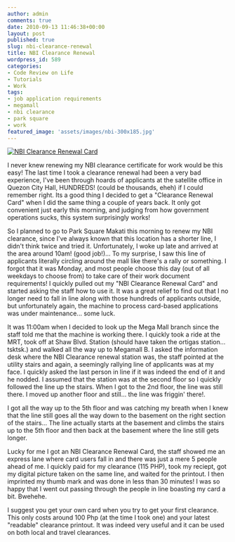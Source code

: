 ```yaml
---
author: admin
comments: true
date: 2010-09-13 11:46:38+00:00
layout: post
published: true
slug: nbi-clearance-renewal
title: NBI Clearance Renewal
wordpress_id: 589
categories:
- Code Review on Life
- Tutorials
- Work
tags:
- job application requirements
- megamall
- nbi clearance
- park square
- work
featured_image: 'assets/images/nbi-300x185.jpg'
---
```


[![NBI Clearance Renewal Card]({{BASE_PATH}}/assets/images/nbi-300x185.jpg)]({{BASE_PATH}}/assets/images/nbi-300x185.jpg)

I never knew renewing my NBI clearance certificate for work would be this easy! The last time I took a clearance renewal had been a very bad experience, I've been through hoards of applicants at the satellite office in Quezon City Hall, HUNDREDS! (could be thousands, eheh) if I could remember right. Its a good thing I decided to get a "Clearance Renewal Card" when I did the same thing a couple of years back. It only got convenient just early this morning, and judging from how government operations sucks, this system surprisingly works!

So I planned to go to Park Square Makati this morning to renew my NBI clearance, since I've always known that this location has a shorter line, I didn't think twice and tried it. Unfortunately, I woke up late and arrived at the area around 10am! (good job!)... To my surprise, I saw this line of applicants literally circling around the mall like there's a rally or something. I forgot that it was Monday, and most people choose this day (out of all weekdays to choose from) to take care of their work document requirements! I quickly pulled out my "NBI Clearance Renewal Card" and started asking the staff how to use it. It was a great relief to find out that I no longer need to fall in line along with those hundreds of applicants outside, but unfortunately again, the machine to process card-based applications was under maintenance... some luck.

It was 11:00am when I decided to look up the Mega Mall branch since the staff told me that the machine is working there. I quickly took a ride at the MRT, took off at Shaw Blvd. Station (should have taken the ortigas station... tsktsk.) and walked all the way up to Megamall B. I asked the information desk where the NBI Clearance renewal station was, the staff pointed at the utility stairs and again, a seemingly rallying line of applicants was at my face. I quickly asked the last person in line if it was indeed the end of it and he nodded. I assumed that the station was at the second floor so I quickly followed the line up the stairs. When I got to the 2nd floor, the line was still there. I moved up another floor and still... the line was friggin' there!.

I got all the way up to the 5th floor and was catching my breath when I knew that the line still goes all the way down to the basement on the right section of the stairs... The line actually starts at the basement and climbs the stairs up to the 5th floor and then back at the basement where the line still gets longer.

Lucky for me I got an NBI Clearance Renewal Card, the staff showed me an express lane where card users fall in and there was just a mere 5 people ahead of me. I quickly paid for my clearance (115 PHP), took my reciept, got my digital picture taken on the same line, and waited for the printout. I then imprinted my thumb mark and was done in less than 30 minutes! I was so happy that I went out passing through the people in line boasting my card a bit. Bwehehe.

I suggest you get your own card when you try to get your first clearance. This only costs around 100 Php (at the time I took one) and your latest "readable" clearance printout. It was indeed very useful and it can be used on both local and travel clearances.
